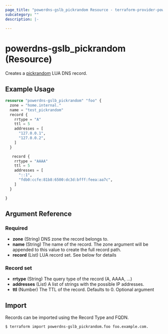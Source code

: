 ```yaml
---
page_title: "powerdns-gslb_pickrandom Resource - terraform-provider-powerdns-gslb"
subcategory: ""
description: |-
  
---
```


# powerdns-gslb_pickrandom (Resource)

Creates a [pickrandom](https://doc.powerdns.com/authoritative/lua-records/functions.html#pickrandom) LUA DNS record.

## Example Usage

```terraform
resource "powerdns-gslb_pickrandom" "foo" {
  zone = "home.internal."
  name = "test_pickrandom"
  record {
    rrtype = "A"
    ttl = 5
    addresses = [ 
      "127.0.0.1",
      "127.0.0.2",
    ]
  }

   record {
    rrtype = "AAAA"
    ttl = 5
    addresses = [
      "::1",
      "fdb0:ccfe:81b8:6500:dc3d:bfff:feea:aa7c",
    ]
  }

}
```

## Argument Reference

### Required

- **zone** (String) DNS zone the record belongs to.
- **name** (String)  The name of the record. The zone argument will be appended to this value to create the full record path.
- **record** (List) LUA record set. See below for details

### Record set

- **rrtype** (String) The query type of the record (A, AAAA, ...)
- **addresses** (List) A list of strings with the possible IP addresses.
- **ttl** (Number) The TTL of the record. Defaults to 0. Optional argument


## Import

Records can be imported using the Record Type and FQDN.

```
$ terraform import powerdns-gslb_pickrandom.foo foo.example.com.
```
